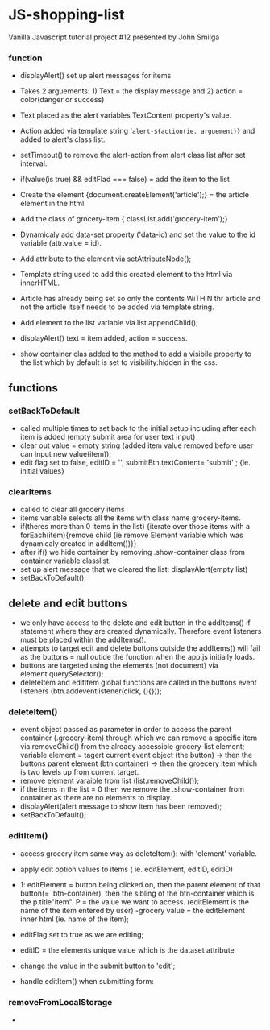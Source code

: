 # JS-shopping-list
Vanilla Javascript tutorial project #12 presented by John Smilga


### function
- displayAlert() set up alert messages for items
- Takes 2 arguements: 1) Text = the display message and 2) action = color(danger or success)
- Text placed as the alert variables TextContent property's value.
- Action added via template string '`alert-${action(ie. arguement)}` and added to alert's  class list.

- setTimeout() to remove the alert-action from alert class list after set interval.

- if(value(is true) && editFlad === false) = add the item to the list 
- Create the element {document.createElement('article');} = the article element in the html.
- Add the class of grocery-item { classList.add('grocery-item');}
- Dynamicaly add data-set property ('data-id) and set the value to the id variable (attr.value = id). 
- Add attribute to the element via setAttributeNode();
- Template string used to add this created element to the html via innerHTML.
- Article has already being set so only the contents WiTHIN thr article and not the article itself needs to be added via template string.
- Add element to the list variable via list.appendChild();
- displayAlert() text = item added, action = success.
- show container clas added to the method to add a visibile property to the list which by default is set to visibility:hidden in the css.

## functions 
### setBackToDefault 
- called multiple times to set back to the initial setup including after each item is added (empty submit area for user text input)
- clear out value = empty string (added item value removed before user can input new value(item));
- edit flag set to false, editID = '', submitBtn.textContent= 'submit' ; {ie. initial values}

### clearItems
- called to clear all grocery items
- items variable selects all the items with class name grocery-items. 
- if(theres more than 0 items in the list) {iterate over those items with a forEach(item){remove child (ie remove Element variable which was dynamicaly created in addItem())}}
- after if() we hide container by removing .show-container class from container variable classlist.
- set up alert message that we cleared the list: displayAlert(empty list)
- setBackToDefault();

## delete and edit buttons 
- we only have access to the delete and edit button in the addItems() if statement where they are created dynamically. Therefore event listeners must be placed within the addItems(). 
- attempts to target edit and delete buttons outside the addItems() will fail as the buttons = null outide the function when the app.js initially loads.
- buttons are targeted using the elements (not document) via element.querySelector();
- deleteItem and editItem global functions are called in the buttons event listeners (btn.addeventlistener(click, (){}));


### deleteItem()
- event object passed as parameter in order to access the parent container (.grocery-item) through which we can remove a specific item via removeChild() from the already accessible grocery-list element;
variable element = tagert current event object (the button) -> then the buttons parent element (btn container) -> then the groecery item which is two levels up from current target.
- remove element varaible from list (list.removeChild());
- if the items in the list = 0 then we remove the .show-container from container as there are no elements to display. 
- displayAlert(alert message to show item has been removed);
- setBackToDefault();

### editItem()
- access grocery item same way as deleteItem(): 
    with 'element' variable.
- apply edit option values to items ( ie. editElement, editID, editID)
- 1: editElement = button being clicked on, then the parent element of that button(= .btn-container), then the sibling of the btn-container which is the p.title"item". P = the value we want to access. (editElement is the name of the item entered by user)
-grocery value = the editElement inner html (ie. name of the item);
- editFlag set to true as we are editing;
- editID = the elements unique value which is the dataset attribute
- change the value in the submit button to 'edit';

- handle editItem() when submitting form:
    

### removeFromLocalStorage
- 